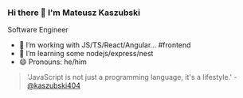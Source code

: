 ### Hi there 👋 I'm Mateusz Kaszubski
Software Engineer
- 🔭 I’m working with JS/TS/React/Angular... #frontend
- 🌱 I’m learning some nodejs/express/nest
- 😄 Pronouns: he/him 

<!-- - 👯 I’m looking to collaborate on ... -->
<!-- - 🤔 I’m looking for help with ... -->
<!-- - 💬 Ask me about ... -->
<!-- - 📫 How to reach me:  -->

<!-- - ⚡ Fun fact: ... -->
> 'JavaScript is not just a programming language, it's a lifestyle.' - [@kaszubski404](https://twitter.com/kaszubski404)

